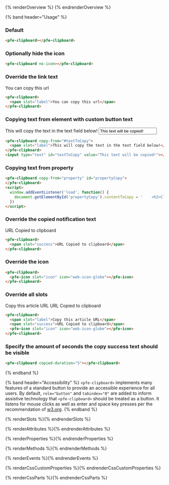 {% renderOverview %}
  <pfe-clipboard></pfe-clipboard>
{% endrenderOverview %}

{% band header="Usage" %}
  ### Default
  <pfe-clipboard></pfe-clipboard>
  ```html
  <pfe-clipboard></pfe-clipboard>
  ```

  ### Optionally hide the icon
  <pfe-clipboard no-icon></pfe-clipboard>
  ```html
  <pfe-clipboard no-icon></pfe-clipboard>
  ```

  ### Override the link text
  <pfe-clipboard>
    <span slot="label">You can copy this url</span>
  </pfe-clipboard>

  ```html
  <pfe-clipboard>
    <span slot="label">You can copy this url</span>
  </pfe-clipboard>
  ```

  ### Copying text from element with custom button text
  <pfe-clipboard copy-from="#textToCopy">
    <span slot="label">This will copy the text in the text field below!</span>
  </pfe-clipboard>
  <input type="text" id="textToCopy" value="This text will be copied!"></input>

  ```html
  <pfe-clipboard copy-from="#textToCopy">
    <span slot="label">This will copy the text in the text field below!</span>
  </pfe-clipboard>
  <input type="text" id="textToCopy" value="This text will be copied!"></input>
  ```

  ### Copying text from property
  <pfe-clipboard copy-from="property" id="propertyCopy">
  </pfe-clipboard>
  <script>
    window.addEventListener('load', function() {
      document.getElementById('propertyCopy').contentToCopy = '    <h2>Clipboard: with custom text & copying text from element</h2>\n    <pfe-clipboard copy-from="#textToCopy">\n      <span slot="label">This will copy the text in the text field below!</span>\n      <span slot="success">Making some copies!</span>\n    </pfe-clipboard>\n    <input type="text" id="textToCopy" value="This text will be copied!!"></input>';
    })
  </script>

  ```html
  <pfe-clipboard copy-from="property" id="propertyCopy">
  </pfe-clipboard>
  <script>
    window.addEventListener('load', function() {
      document.getElementById('propertyCopy').contentToCopy = '    <h2>Clipboard: with custom text & copying text from element</h2>\n    <pfe-clipboard copy-from="#textToCopy">\n      <span slot="label">This will copy the text in the text field below!</span>\n      <span slot="success">Making some copies!</span>\n    </pfe-clipboard>\n    <input type="text" id="textToCopy" value="This text will be copied!!"></input>';
    })
  </script>
  ```

  ### Override the copied notification text
  <pfe-clipboard>
    <span slot="success">URL Copied to clipboard</span>
  </pfe-clipboard>

  ```html
  <pfe-clipboard>
    <span slot="success">URL Copied to clipboard</span>
  </pfe-clipboard>
  ```

  ### Override the icon
  <pfe-clipboard>
    <pfe-icon slot="icon" icon="web-icon-globe"></pfe-icon>
  </pfe-clipboard>

  ```html
  <pfe-clipboard>
    <pfe-icon slot="icon" icon="web-icon-globe"></pfe-icon>
  </pfe-clipboard>
  ```

  ### Override all slots
  <pfe-clipboard>
    <span slot="label">Copy this article URL</span>
    <span slot="success">URL Copied to clipboard</span>
    <pfe-icon slot="icon" icon="web-icon-globe"></pfe-icon>
  </pfe-clipboard>

  ```html
  <pfe-clipboard>
    <span slot="label">Copy this article URL</span>
    <span slot="success">URL Copied to clipboard</span>
    <pfe-icon slot="icon" icon="web-icon-globe"></pfe-icon>
  </pfe-clipboard>
  ```

  ### Specify the amount of seconds the copy success text should be visible
  <pfe-clipboard copied-duration="5"></pfe-clipboard>

  ```html
  <pfe-clipboard copied-duration="5"></pfe-clipboard>
  ```
{% endband %}

{% band header="Accessibility" %}
  `<pfe-clipboard>` implements many features of a standard button to provide an accessible
  experience for all users. By default, `role="button"` and `tabindex="0"` are added to
  inform assistive technology that `<pfe-clipboard>` should be treated as a button.  It listens for
  mouse clicks as well as enter and space key presses per the recommendation of
  [w3.org](https://www.w3.org/TR/wai-aria-practices-1.1/examples/button/button.html).
{% endband %}

{% renderSlots %}{% endrenderSlots %}

{% renderAttributes %}{% endrenderAttributes %}

{% renderProperties %}{% endrenderProperties %}

{% renderMethods %}{% endrenderMethods %}

{% renderEvents %}{% endrenderEvents %}

{% renderCssCustomProperties %}{% endrenderCssCustomProperties %}

{% renderCssParts %}{% endrenderCssParts %}
